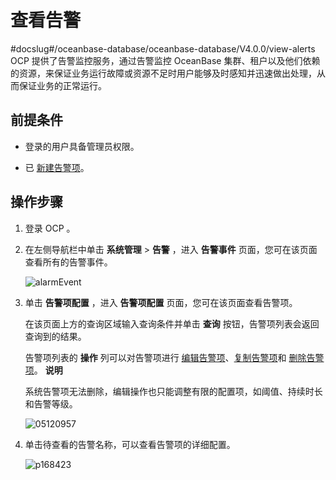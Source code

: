 查看告警 
=========================
#docslug#/oceanbase-database/oceanbase-database/V4.0.0/view-alerts
OCP 提供了告警监控服务，通过告警监控 OceanBase 集群、租户以及他们依赖的资源，来保证业务运行故障或资源不足时用户能够及时感知并迅速做出处理，从而保证业务的正常运行。

前提条件 
-------------------------

* 登录的用户具备管理员权限。

  

* 已 [新建告警项](t1954751.md#topic-1954751)。

  




操作步骤 
-------------------------

1. 登录 OCP 。

   

2. 在左侧导航栏中单击 **系统管理** \> **告警** ，进入 **告警事件** 页面，您可在该页面查看所有的告警事件。

   ![alarmEvent](https://help-static-aliyun-doc.aliyuncs.com/assets/img/zh-CN/8709881461/p350856.png)
   

3. 单击 **告警项配置** ，进入 **告警项配置** 页面，您可在该页面查看告警项。

   在该页面上方的查询区域输入查询条件并单击 **查询** 按钮，告警项列表会返回查询到的结果。

   告警项列表的 **操作** 列可以对告警项进行 [编辑告警项](t1954754.md#topic-1954754)、[复制告警项](t2071633.md#topic-2071633)和 [删除告警项](t1954755.md#topic-1954755)。
   **说明**

   

   系统告警项无法删除，编辑操作也只能调整有限的配置项，如阈值、持续时长和告警等级。

   ![05120957](https://help-static-aliyun-doc.aliyuncs.com/assets/img/zh-CN/2547870261/p272712.png)
   

4. 单击待查看的告警名称，可以查看告警项的详细配置。

   ![p168423](https://help-static-aliyun-doc.aliyuncs.com/assets/img/zh-CN/8539060261/p270992.png)
   






